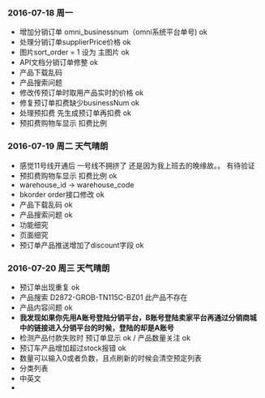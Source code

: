 ### 2016-07-18 周一
- 增加分销订单 omni_businessnum（omni系统平台单号) ok
- 处理分销订单supplierPrice价格  ok
- 图片sort_order = 1 设为 主图片   ok
- API文档分销订单修整 ok
- 产品下载乱码 
- 产品搜索问题 
- 修改传预订单时取用产品实时的价格 ok
- 修复预订单扣费缺少businessNum  ok
- 处理预扣费 先生成预订单再扣费   ok
- 预扣费购物车显示 扣费比例

### 2016-07-19 周二 天气晴朗
- 感觉11号线开通后 一号线不拥挤了 还是因为我上班去的晚缘故。。 有待验证
- 预扣费购物车显示 扣费比例 ok
- warehouse_id -> warehouse_code 
- bkorder order接口修改 ok
- 产品下载乱码 ok
- 产品搜索问题 ok
- 功能细究
- 页面细究
- 预订单产品推送增加了discount字段 ok


### 2016-07-20 周三 天气晴朗
- 预订单出现重复 ok
- 产品搜索 D2872-GROB-TN115C-BZ01 此产品不存在
- 产品内容问题 ok
- **我发现如果你先用A账号登陆分销平台，B账号登陆卖家平台再通过分销商城中的链接进入分销平台的时候，登陆的却是A账号**
- 检测产品付款失败时 预订单显示 ok / 产品数量关注 ok
- 预订车产品增加超过stock报错 ok
- 数量可以输入0或者负数，且点刷新的时候会清空预定列表 
- 分类列表
- 中英文
- 
